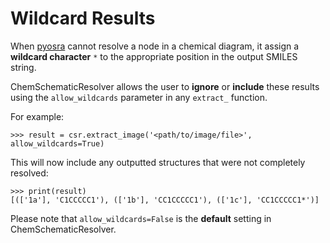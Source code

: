 # Wildcard Results

When [pyosra](https://github.com/edbeard/pyosra) cannot resolve a node in a chemical diagram, it assign a __wildcard character__ `*` to the appropriate position in the output SMILES string.

ChemSchematicResolver allows the user to __ignore__ or __include__ these results using the `allow_wildcards` parameter in any `extract_` function.
 
For example:

    >>> result = csr.extract_image('<path/to/image/file>', allow_wildcards=True)
    
This will now include any outputted structures that were not completely resolved:

    >>> print(result)
    [(['1a'], 'C1CCCCC1'), (['1b'], 'CC1CCCCC1'), (['1c'], 'CC1CCCCC1*')]
    
Please note that `allow_wildcards=False` is the __default__ setting in ChemSchematicResolver.
